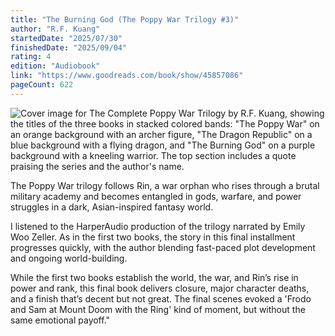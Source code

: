 ```yaml
---
title: "The Burning God (The Poppy War Trilogy #3)"
author: "R.F. Kuang"
startedDate: "2025/07/30"
finishedDate: "2025/09/04"
rating: 4
edition: "Audiobook"
link: "https://www.goodreads.com/book/show/45857086"
pageCount: 622
---
```


![Cover image for The Complete Poppy War Trilogy by R.F. Kuang, showing the titles of the three books in stacked colored bands: "The Poppy War" on an orange background with an archer figure, "The Dragon Republic" on a blue background with a flying dragon, and "The Burning God" on a purple background with a kneeling warrior. The top section includes a quote praising the series and the author's name.](https://images-na.ssl-images-amazon.com/images/S/compressed.photo.goodreads.com/books/1690858034i/195473601.jpg)

The Poppy War trilogy follows Rin, a war orphan who rises through a brutal military academy and becomes entangled in gods, warfare, and power struggles in a dark, Asian-inspired fantasy world.

I listened to the HarperAudio production of the trilogy narrated by Emily Woo Zeller. As in the first two books, the story in this final installment progresses quickly, with the author blending fast-paced plot development and ongoing world-building.

While the first two books establish the world, the war, and Rin’s rise in power and rank, this final book delivers closure, major character deaths, and a finish that’s decent but not great. The final scenes evoked a 'Frodo and Sam at Mount Doom with the Ring' kind of moment, but without the same emotional payoff."